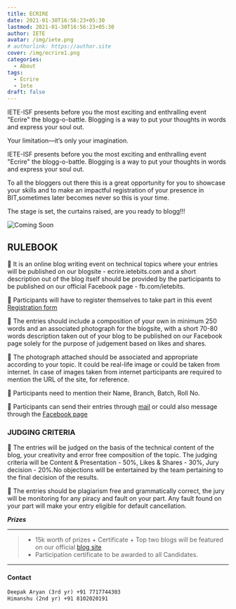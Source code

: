 ```yaml
---
title: ECRIRE
date: 2021-01-30T16:56:23+05:30
lastmod: 2021-01-30T16:56:23+05:30
author: IETE
avatar: /img/iete.png
# authorlink: https://author.site
cover: /img/ecrire1.png
categories:
  - About
tags:
  - Ecrire
  - Iete
draft: false
---
```


IETE-ISF presents before you the most exciting and enthralling event "Ecrire" the blogg-o-battle. Blogging is a way to put your thoughts in words and express your soul out. 

<!--more-->

Your limitation—it’s only your imagination.

IETE-ISF presents before you the most exciting and enthralling event "Ecrire" the blogg-o-battle. Blogging is a way to put your thoughts in words and express your soul out. 

To all the bloggers out there this is a great opportunity for you to showcase your skills and to make an impactful registration of your presence in BIT,sometimes later becomes never so this is your time. 

The stage is set, the curtains raised, are you ready to blogg!!!

 ![Coming Soon](/img/ecrire1.png)

## RULEBOOK

🔸 It is an online blog writing event on technical topics where your entries will be published on our blogsite - ecrire.ietebits.com and a short description out of the blog itself should be provided by the participants to be published on our official Facebook page - fb.com/ietebits.

🔸 Participants will have to register themselves to take part in this event [Registration form](https://docs.google.com/forms/d/e/1FAIpQLSduq8hGhgVKxoIPUC39D8O7sPszoyCRIhqVbA8Tv5wdipxTig/viewform) 

🔸 The entries should include a composition of your own in minimum 250 words and an associated photograph for the blogsite, with a short 70-80 words description taken out of your blog to be published on our Facebook page solely for the purpose of judgement based on likes and shares.

🔸 The photograph attached should be associated and appropriate according to your topic. It could be real-life image or could be taken from internet. In case of images taken from internet participants are required to mention the URL of the site, for reference.

🔸 Participants need to mention their Name, Branch, Batch, Roll No.

🔸 Participants can send their entries through [mail](mailto:ietebits@gmail.com) or could also message through the [Facebook page](https://www.facebook.com/ietebits/)


### JUDGING CRITERIA

🔸 The entries will be judged on the basis of the technical content of the blog, your creativity and error free composition of the topic.  The judging criteria will be Content & Presentation - 50%, Likes & Shares - 30%, Jury decision - 20%.No objections will be entertained by the team pertaining to the final decision of the results.

🔸 The entries should be plagiarism free and grammatically correct, the jury will be monitoring for any piracy and fault on your part. Any fault found on your part will make your entry eligible for default cancellation.

***Prizes***
***
 > - 15k worth of prizes + Certificate + Top two blogs will be featured on our official [blog site](https://blog.ietebits.com/)  
 > - Participation certificate to be awarded to all Candidates.
 ***



#### Contact

```html 
Deepak Aryan (3rd yr) +91 7717744303
Himanshu (2nd yr) +91 8102020191
```
